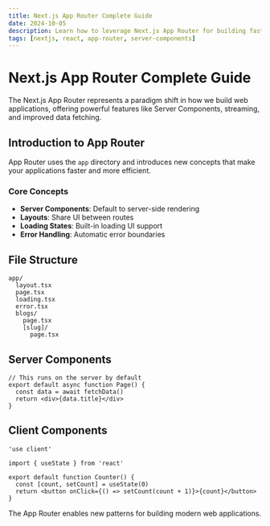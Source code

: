 ```yaml
---
title: Next.js App Router Complete Guide
date: 2024-10-05
description: Learn how to leverage Next.js App Router for building fast, scalable web applications with React Server Components.
tags: [nextjs, react, app-router, server-components]
---
```


# Next.js App Router Complete Guide

The Next.js App Router represents a paradigm shift in how we build web applications, offering powerful features like Server Components, streaming, and improved data fetching.

## Introduction to App Router

App Router uses the `app` directory and introduces new concepts that make your applications faster and more efficient.

### Core Concepts

- **Server Components**: Default to server-side rendering
- **Layouts**: Share UI between routes
- **Loading States**: Built-in loading UI support
- **Error Handling**: Automatic error boundaries

## File Structure

```
app/
  layout.tsx
  page.tsx
  loading.tsx
  error.tsx
  blogs/
    page.tsx
    [slug]/
      page.tsx
```

## Server Components

```tsx
// This runs on the server by default
export default async function Page() {
  const data = await fetchData()
  return <div>{data.title}</div>
}
```

## Client Components

```tsx
'use client'

import { useState } from 'react'

export default function Counter() {
  const [count, setCount] = useState(0)
  return <button onClick={() => setCount(count + 1)}>{count}</button>
}
```

The App Router enables new patterns for building modern web applications.
